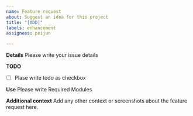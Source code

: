 ```yaml
---
name: Feature request
about: Suggest an idea for this project
title: "[ADD]"
labels: enhancement
assignees: peijun

---
```


**Details**
Please write your issue details

**TODO**
-[ ] Plase write todo as checkbox

**Use**
Please write Required Modules

**Additional context**
Add any other context or screenshots about the feature request here.
